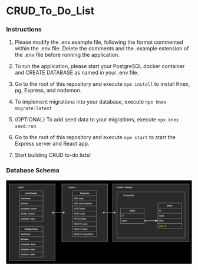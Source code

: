 # CRUD_To_Do_List

### Instructions
  1. Please modify the .env.example file, following the format commented within the .env file. Delete the comments and the .example extension of the .env file before running the application.

  2. To run the application, please start your PostgreSQL docker container and CREATE DATABASE as named in your .env file.

  3. Go to the root of this repository and execute ```npm install``` to install Knex, pg, Express, and nodemon.

  4. To implement migrations into your database, execute ```npx knex migrate:latest```

  5. (OPTIONAL) To add seed data to your migrations, execute ```npx knex seed:run```

  6. Go to the root of this repository and execute ```npm start``` to start the Express server and React app.

  7. Start building CRUD to-do lists!

### Database Schema
![CRUD_To_Do_List_Database_Schema](./conops/schema.png)
